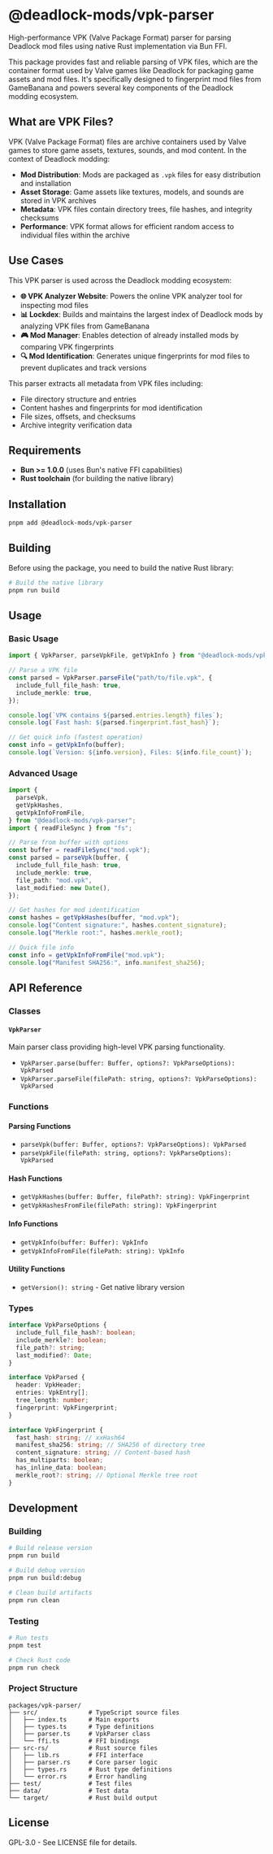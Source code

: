 # @deadlock-mods/vpk-parser

High-performance VPK (Valve Package Format) parser for parsing Deadlock mod files using native Rust implementation via Bun FFI.

This package provides fast and reliable parsing of VPK files, which are the container format used by Valve games like Deadlock for packaging game assets and mod files. It's specifically designed to fingerprint mod files from GameBanana and powers several key components of the Deadlock modding ecosystem.

## What are VPK Files?

VPK (Valve Package Format) files are archive containers used by Valve games to store game assets, textures, sounds, and mod content. In the context of Deadlock modding:

- **Mod Distribution**: Mods are packaged as `.vpk` files for easy distribution and installation
- **Asset Storage**: Game assets like textures, models, and sounds are stored in VPK archives
- **Metadata**: VPK files contain directory trees, file hashes, and integrity checksums
- **Performance**: VPK format allows for efficient random access to individual files within the archive

## Use Cases

This VPK parser is used across the Deadlock modding ecosystem:

- **🌐 VPK Analyzer Website**: Powers the online VPK analyzer tool for inspecting mod files
- **📊 Lockdex**: Builds and maintains the largest index of Deadlock mods by analyzing VPK files from GameBanana
- **🎮 Mod Manager**: Enables detection of already installed mods by comparing VPK fingerprints
- **🔍 Mod Identification**: Generates unique fingerprints for mod files to prevent duplicates and track versions

This parser extracts all metadata from VPK files including:

- File directory structure and entries
- Content hashes and fingerprints for mod identification
- File sizes, offsets, and checksums
- Archive integrity verification data

## Requirements

- **Bun >= 1.0.0** (uses Bun's native FFI capabilities)
- **Rust toolchain** (for building the native library)

## Installation

```bash
pnpm add @deadlock-mods/vpk-parser
```

## Building

Before using the package, you need to build the native Rust library:

```bash
# Build the native library
pnpm run build
```

## Usage

### Basic Usage

```typescript
import { VpkParser, parseVpkFile, getVpkInfo } from "@deadlock-mods/vpk-parser";

// Parse a VPK file
const parsed = VpkParser.parseFile("path/to/file.vpk", {
  include_full_file_hash: true,
  include_merkle: true,
});

console.log(`VPK contains ${parsed.entries.length} files`);
console.log(`Fast hash: ${parsed.fingerprint.fast_hash}`);

// Get quick info (fastest operation)
const info = getVpkInfo(buffer);
console.log(`Version: ${info.version}, Files: ${info.file_count}`);
```

### Advanced Usage

```typescript
import {
  parseVpk,
  getVpkHashes,
  getVpkInfoFromFile,
} from "@deadlock-mods/vpk-parser";
import { readFileSync } from "fs";

// Parse from buffer with options
const buffer = readFileSync("mod.vpk");
const parsed = parseVpk(buffer, {
  include_full_file_hash: true,
  include_merkle: true,
  file_path: "mod.vpk",
  last_modified: new Date(),
});

// Get hashes for mod identification
const hashes = getVpkHashes(buffer, "mod.vpk");
console.log("Content signature:", hashes.content_signature);
console.log("Merkle root:", hashes.merkle_root);

// Quick file info
const info = getVpkInfoFromFile("mod.vpk");
console.log("Manifest SHA256:", info.manifest_sha256);
```

## API Reference

### Classes

#### `VpkParser`

Main parser class providing high-level VPK parsing functionality.

- `VpkParser.parse(buffer: Buffer, options?: VpkParseOptions): VpkParsed`
- `VpkParser.parseFile(filePath: string, options?: VpkParseOptions): VpkParsed`

### Functions

#### Parsing Functions

- `parseVpk(buffer: Buffer, options?: VpkParseOptions): VpkParsed`
- `parseVpkFile(filePath: string, options?: VpkParseOptions): VpkParsed`

#### Hash Functions

- `getVpkHashes(buffer: Buffer, filePath?: string): VpkFingerprint`
- `getVpkHashesFromFile(filePath: string): VpkFingerprint`

#### Info Functions

- `getVpkInfo(buffer: Buffer): VpkInfo`
- `getVpkInfoFromFile(filePath: string): VpkInfo`

#### Utility Functions

- `getVersion(): string` - Get native library version

### Types

```typescript
interface VpkParseOptions {
  include_full_file_hash?: boolean;
  include_merkle?: boolean;
  file_path?: string;
  last_modified?: Date;
}

interface VpkParsed {
  header: VpkHeader;
  entries: VpkEntry[];
  tree_length: number;
  fingerprint: VpkFingerprint;
}

interface VpkFingerprint {
  fast_hash: string; // xxHash64
  manifest_sha256: string; // SHA256 of directory tree
  content_signature: string; // Content-based hash
  has_multiparts: boolean;
  has_inline_data: boolean;
  merkle_root?: string; // Optional Merkle tree root
}
```

## Development

### Building

```bash
# Build release version
pnpm run build

# Build debug version
pnpm run build:debug

# Clean build artifacts
pnpm run clean
```

### Testing

```bash
# Run tests
pnpm test

# Check Rust code
pnpm run check
```

### Project Structure

```
packages/vpk-parser/
├── src/              # TypeScript source files
│   ├── index.ts      # Main exports
│   ├── types.ts      # Type definitions
│   ├── parser.ts     # VpkParser class
│   └── ffi.ts        # FFI bindings
├── src-rs/           # Rust source files
│   ├── lib.rs        # FFI interface
│   ├── parser.rs     # Core parser logic
│   ├── types.rs      # Rust type definitions
│   └── error.rs      # Error handling
├── test/             # Test files
├── data/             # Test data
└── target/           # Rust build output
```

## License

GPL-3.0 - See LICENSE file for details.
